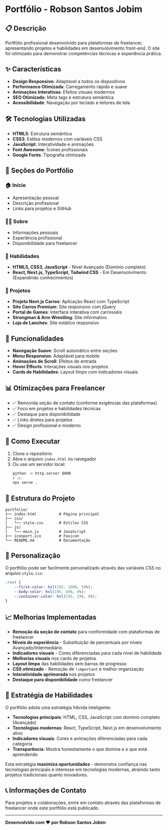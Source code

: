 # Portfólio - Robson Santos Jobim

## 📋 Descrição

Portfólio profissional desenvolvido para plataformas de freelancer, apresentando projetos e habilidades em desenvolvimento front-end. O site foi otimizado para demonstrar competências técnicas e experiência prática.

## ✨ Características

- **Design Responsivo**: Adaptável a todos os dispositivos
- **Performance Otimizada**: Carregamento rápido e suave
- **Animações Interativas**: Efeitos visuais modernos
- **SEO Otimizado**: Meta tags e estrutura semântica
- **Acessibilidade**: Navegação por teclado e leitores de tela

## 🛠️ Tecnologias Utilizadas

- **HTML5**: Estrutura semântica
- **CSS3**: Estilos modernos com variáveis CSS
- **JavaScript**: Interatividade e animações
- **Font Awesome**: Ícones profissionais
- **Google Fonts**: Tipografia otimizada

## 📱 Seções do Portfólio

### 🏠 Início
- Apresentação pessoal
- Descrição profissional
- Links para projetos e GitHub

### 👨‍💻 Sobre
- Informações pessoais
- Experiência profissional
- Disponibilidade para freelancer

### 🎯 Habilidades
- **HTML5, CSS3, JavaScript** - Nível Avançado (Domínio completo)
- **React, Next.js, TypeScript, Tailwind CSS** - Em Desenvolvimento (Expandindo conhecimentos)

### 📂 Projetos
- **Projeto Next.js Carros**: Aplicação React com TypeScript
- **Site Carros Premium**: Site responsivo com jQuery
- **Portal de Games**: Interface interativa com carrosséis
- **Strongman & Arm Wrestling**: Site informativo
- **Loja de Lanches**: Site estático responsivo

## 🚀 Funcionalidades

- **Navegação Suave**: Scroll automático entre seções
- **Menu Responsivo**: Adaptável para mobile
- **Animações de Scroll**: Efeitos de entrada
- **Hover Effects**: Interações visuais nos projetos
- **Cards de Habilidades**: Layout limpo com indicadores visuais

## 📊 Otimizações para Freelancer

- ✅ Removida seção de contato (conforme exigências das plataformas)
- ✅ Foco em projetos e habilidades técnicas
- ✅ Destaque para disponibilidade
- ✅ Links diretos para projetos
- ✅ Design profissional e moderno

## 🔧 Como Executar

1. Clone o repositório
2. Abra o arquivo `index.html` no navegador
3. Ou use um servidor local:
   ```bash
   python -m http.server 8000
   # ou
   npx serve .
   ```

## 📁 Estrutura do Projeto

```
portfolio/
├── index.html          # Página principal
├── css/
│   └── style.css       # Estilos CSS
├── js/
│   └── main.js         # JavaScript
├── iconport.ico        # Favicon
└── README.md           # Documentação
```

## 🎨 Personalização

O portfólio pode ser facilmente personalizado através das variáveis CSS no arquivo `style.css`:

```css
:root {
    --first-color: hsl(195, 100%, 50%);
    --body-color: hsl(195, 60%, 4%);
    --container-color: hsl(195, 29%, 8%);
}
```

## 📈 Melhorias Implementadas

- **Remoção da seção de contato** para conformidade com plataformas de freelancer
- **Níveis de experiência** - Substituição de percentuais por níveis Avançado/Intermediário
- **Indicadores visuais** - Cores diferenciadas para cada nível de habilidade
- **Melhorias visuais** nos cards de projetos
- **Layout limpo** das habilidades sem barras de progresso
- **CSS otimizado** - Remoção de `!important` e melhor organização
- **Interatividade aprimorada** nos projetos
- **Destaque para disponibilidade** como freelancer

## 🎯 Estratégia de Habilidades

O portfólio adota uma estratégia híbrida inteligente:
- **Tecnologias principais**: HTML, CSS, JavaScript com domínio completo (Avançado)
- **Tecnologias modernas**: React, TypeScript, Next.js em desenvolvimento ativo
- **Indicadores visuais**: Cores e animações diferenciadas para cada categoria
- **Transparência**: Mostra honestamente o que domina e o que está aprendendo

Esta estratégia **maximiza oportunidades** - demonstra confiança nas tecnologias principais e interesse em tecnologias modernas, atraindo tanto projetos tradicionais quanto inovadores.

## 📞 Informações de Contato

Para projetos e colaborações, entre em contato através das plataformas de freelancer onde este portfólio está publicado.

---

**Desenvolvido com ❤️ por Robson Santos Jobim**

